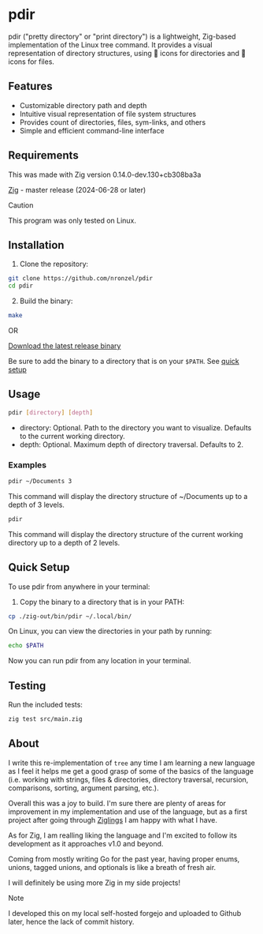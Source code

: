 # pdir

pdir ("pretty directory" or "print directory") is a lightweight, Zig-based
implementation of the Linux tree command. It provides a visual representation
of directory structures, using 📁 icons for directories and 📄 icons for files.

## Features

- Customizable directory path and depth
- Intuitive visual representation of file system structures
- Provides count of directories, files, sym-links, and others
- Simple and efficient command-line interface

## Requirements

This was made with Zig version 0.14.0-dev.130+cb308ba3a

[Zig](https://ziglang.org/download/) - master release (2024-06-28 or later)

> [!CAUTION]
> This program was only tested on Linux.

## Installation

1. Clone the repository:

```sh
git clone https://github.com/nronzel/pdir
cd pdir
```

2. Build the binary:

```sh
make
```

OR

[Download the latest release binary](https://github.com/nronzel/pdir/releases/latest)

Be sure to add the binary to a directory that is on your `$PATH`. See [quick setup](#quick-setup)

## Usage

```sh
pdir [directory] [depth]
```

- directory: Optional. Path to the directory you want to visualize. Defaults to
  the current working directory.
- depth: Optional. Maximum depth of directory traversal. Defaults to 2.

### Examples

```sh
pdir ~/Documents 3
```

This command will display the directory structure of ~/Documents up to a depth
of 3 levels.

```sh
pdir
```

This command will display the directory structure of the current working
directory up to a depth of 2 levels.

## Quick Setup

To use pdir from anywhere in your terminal:

1. Copy the binary to a directory that is in your PATH:

```sh
cp ./zig-out/bin/pdir ~/.local/bin/
```

On Linux, you can view the directories in your path by running:

```sh
echo $PATH
```

Now you can run pdir from any location in your terminal.

## Testing

Run the included tests:

```sh
zig test src/main.zig
```

## About

I write this re-implementation of `tree` any time I am learning a new language
as I feel it helps me get a good grasp of some of the basics of the language
(i.e. working with strings, files & directories, directory traversal,
recursion, comparisons, sorting, argument parsing, etc.).

Overall this was a joy to build. I'm sure there are plenty of areas for
improvement in my implementation and use of the language, but as a first project
after going through [Ziglings](https://codeberg.org/ziglings/exercises/) I am
happy with what I have.

As for Zig, I am realling liking the language and I'm excited to follow its
development as it approaches v1.0 and beyond.

Coming from mostly writing Go for the past year, having proper enums, unions,
tagged unions, and optionals is like a breath of fresh air.

I will definitely be using more Zig in my side projects!

> [!NOTE]
> I developed this on my local self-hosted forgejo and uploaded to Github later,
> hence the lack of commit history.
